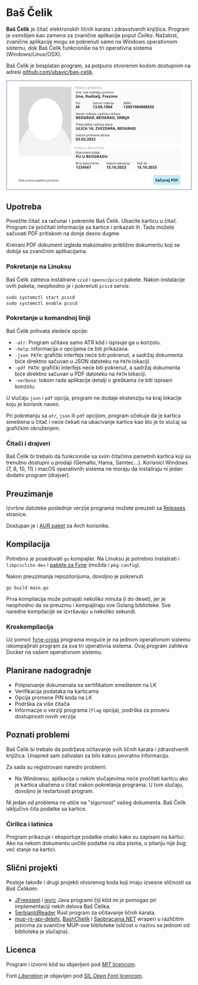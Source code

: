 # Baš Čelik

**Baš Čelik** je čitač elektronskih ličnih karata i zdravstvenih knjižica. Program je osmišljen kao zamena za zvanične aplikacije poput *Čelika*. Nažalost, zvanične aplikacije mogu se pokrenuti samo na Windows operativnom sistemu, dok Baš Čelik funkcioniše na tri operativna sistema (Windows/Linux/OSX).

Baš Čelik je besplatan program, sa potpuno otvorenim kodom dostupnim na adresi [github.com/ubavic/bas-celik](https://github.com/ubavic/bas-celik). 

![Interfejs](assets/ui.png)

## Upotreba

Povežite čitač za računar i pokrenite Baš Čelik. Ubacite karticu u čitač. Program će pročitati informacije sa kartice i prikazati ih. Tada možete sačuvati PDF pritiskom na donje desno dugme.

Kreirani PDF dokument izgleda maksimalno približno dokumentu koji se dobija sa zvaničnim aplikacijama.

### Pokretanje na Linuksu

Baš Čelik zahteva instalirane `ccid` i `opensc`/`pcscd` pakete. Nakon instalacije ovih paketa, neophodno je i pokrenuti `pcscd` servis:

```
sudo systemctl start pcscd
sudo systemctl enable pcscd
```

### Pokretanje u komandnoj liniji

Baš Čelik prihvata sledeće opcije:
 
 + `-atr`: Program učitava samo ATR kôd i ispisuje ga u konzolu.
 + `-help`: informacija o opcijama će biti prikazana.
 + `-json PATH`: grafički interfejs neće biti pokrenut, a sadržaj dokumenta biće direktno sačuvan u JSON datoteku na `PATH` lokaciji.
 + `-pdf PATH`: grafički interfejs neće biti pokrenut, a sadržaj dokumenta biće direktno sačuvan u PDF datoteku na `PATH` lokaciji.
 + `-verbose`: tokom rada aplikacije detalji o greškama će biti ispisani konzolu.

U slučaju `json` i `pdf` opcija, program ne dodaje ekstenziju na kraj lokacije koju je korisnik naveo.

Pri pokretanju sa `atr`, `json` ili `pdf` opcijom, program očekuje da je kartica smeštena u čitač i neće čekati na ubacivanje kartice kao što je to slučaj sa grafičkim okruženjem.

### Čitači i drajveri

Baš Čelik bi trebalo da funkcioniše sa svim čitačima pametnih kartica koji su trenutno dostupni u prodaji (Gemalto, Hama, Samtec...). Korisnici Windows (7, 8, 10, 11) i macOS operativnih sistema ne moraju da instaliraju ni jedan dodatni program (drajver).

## Preuzimanje 

Izvršne datoteke poslednje verzije programa možete preuzeti sa [Releases](https://github.com/ubavic/bas-celik/releases) stranice.

Dostupan je i [AUR paket](https://aur.archlinux.org/packages/bas-celik) za Arch korisnike. 

## Kompilacija

Potrebno je posedovati `go` kompajler. Na Linuksu je potrebno instalirati i `libpcsclite-dev` i [pakete za Fyne](https://developer.fyne.io/started/#prerequisites) (možda i `pkg-config`).

Nakon preuzimanja repozitorijuma, dovoljno je pokrenuti

```
go build main.go
```

Prva kompilacija može potrajati nekoliko minuta (i do deset), jer je neophodno da se preuzmu i kompajliraju sve Golang biblioteke. Sve naredne kompilacije se izvršavaju u nekoliko sekundi.

### Kroskompilacija

Uz pomoć [fyne-cross](https://github.com/fyne-io/fyne-cross) programa moguće je na jednom operativnom sistemu iskompajlirati program za sva tri operativna sistema. Ovaj program zahteva Docker na vašem operativnom sistemu.

## Planirane nadogradnje

 + Potpisivanje dokumenata sa sertifikatom smeštenim na LK
 + Verifikacija podataka na karticama
 + Opcija promene PIN koda na LK
 + Podrška za više čitača
 + Informacije o verziji programa (`flag` opcija), podrška za proveru dostupnosti novih verzija

## Poznati problemi

Baš Čelik bi trebalo da podržava očitavanje svih ličnih karata i zdravstvenih knjižica. Unapred sam zahvalan za bilo kakvu povratnu informaciju.

Za sada su registrovani naredni problemi:

 + Na Windowsu, aplikacija u nekim slučajevima neće pročitati karticu ako je kartica ubačena u čitač nakon pokretanja programa. U tom slučaju, dovoljno je restartovati program.

Ni jedan od problema ne utiče na "sigurnost" vašeg dokumenta. Baš Čelik isključivo čita podatke sa kartice.

### Ćirilica i latinica

Program prikazuje i eksportuje podatke onako kako su zapisani na kartici. Ako na nekom dokumentu uočite podatke na oba pisma, u pitanju nije *bug* već stanje na kartici.

## Slični projekti

Postoje takođe i drugi projekti otvorenog koda koji imaju izvesne sličnosti sa *Baš Čelikom*:

 + [JFreesteel](https://github.com/grakic/jfreesteel) i [jevrc](https://github.com/grakic/jevrc) Java programi čiji kôd mi je pomogao pri implementaciji nekih delova Baš Čelika.
 + [SerbianIdReader](https://github.com/lazarbankovic/serbianIdReader) Rust program za očitavanje ličnih karata.
 + [mup-rs-api-delphi](https://github.com/obucina/mup-rs-api-delphi), [BashChelik](https://github.com/neman/BashChelik) i [Saobracajna.NET](https://github.com/clearpath/Saobracajna.NET) wraperi u različitim jezicima za svanične MUP-ove biblioteke (sličost u nazivu sa jednom od biblioteka je slučajna).

## Licenca 

Program i izvorni kôd su objavljeni pod [*MIT* licencom](LICENSE).

Font [*Liberation*](https://github.com/liberationfonts/liberation-fonts) je objavljen pod [*SIL Open Font* licencom](assets/LICENSE).
